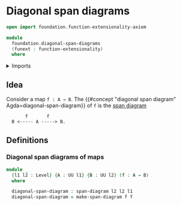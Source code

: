 # Diagonal span diagrams

```agda
open import foundation.function-extensionality-axiom

module
  foundation.diagonal-span-diagrams
  (funext : function-extensionality)
  where
```

<details><summary>Imports</summary>

```agda
open import foundation.span-diagrams funext
open import foundation.universe-levels
```

</details>

## Idea

Consider a map `f : A → B`. The
{{#concept "diagonal span diagram" Agda=diagonal-span-diagram}} of `f` is the
[span diagram](foundation.span-diagrams.md)

```text
       f       f
  B <----- A -----> B.
```

## Definitions

### Diagonal span diagrams of maps

```agda
module _
  {l1 l2 : Level} {A : UU l1} {B : UU l2} (f : A → B)
  where

  diagonal-span-diagram : span-diagram l2 l2 l1
  diagonal-span-diagram = make-span-diagram f f
```
